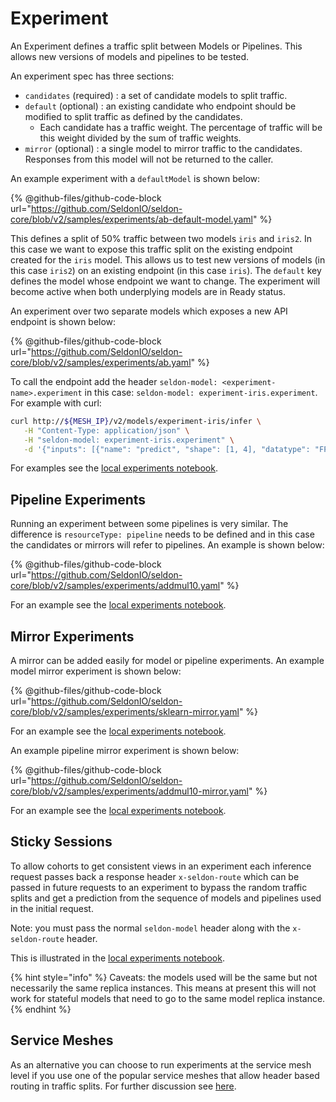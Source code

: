 # Experiment

An Experiment defines a traffic split between Models or Pipelines. This allows new versions of models and pipelines to be tested.

An experiment spec has three sections:

* `candidates` (required) : a set of candidate models to split traffic.
* `default` (optional) : an existing candidate who endpoint should be modified to split traffic as defined by the candidates.
  * Each candidate has a traffic weight. The percentage of traffic will be this weight divided by the sum of traffic weights.
* `mirror` (optional) : a single model to mirror traffic to the candidates. Responses from this model
will not be returned to the caller.

An example experiment with a `defaultModel` is shown below:

{% @github-files/github-code-block url="https://github.com/SeldonIO/seldon-core/blob/v2/samples/experiments/ab-default-model.yaml" %}


This defines a split of 50% traffic between two models `iris` and `iris2`. In this case we want to
expose this traffic split on the existing endpoint created for the `iris` model. This allows us to
test new versions of models (in this case `iris2`) on an existing endpoint (in this case `iris`).
The `default` key defines the model whose endpoint we want to change. The experiment will become
active when both underplying models are in Ready status.

An experiment over two separate models which exposes a new API endpoint is shown below:

{% @github-files/github-code-block url="https://github.com/SeldonIO/seldon-core/blob/v2/samples/experiments/ab.yaml" %}

To call the endpoint add the header `seldon-model: <experiment-name>.experiment` in this case:
`seldon-model: experiment-iris.experiment`. For example with curl:

```bash
curl http://${MESH_IP}/v2/models/experiment-iris/infer \
   -H "Content-Type: application/json" \
   -H "seldon-model: experiment-iris.experiment" \
   -d '{"inputs": [{"name": "predict", "shape": [1, 4], "datatype": "FP32", "data": [[1, 2, 3, 4]]}]}'
```

For examples see the [local experiments notebook](../../examples/local-experiments.md).

## Pipeline Experiments

Running an experiment between some pipelines is very similar. The difference is `resourceType: pipeline`
needs to be defined and in this case the candidates or mirrors will refer to pipelines. An example is
shown below:

{% @github-files/github-code-block url="https://github.com/SeldonIO/seldon-core/blob/v2/samples/experiments/addmul10.yaml" %}


For an example see the [local experiments notebook](../../examples/local-experiments.md).

## Mirror Experiments

A mirror can be added easily for model or pipeline experiments. An example model mirror experiment is
shown below:

{% @github-files/github-code-block url="https://github.com/SeldonIO/seldon-core/blob/v2/samples/experiments/sklearn-mirror.yaml" %}

For an example see the [local experiments notebook](../../examples/local-experiments.md).

An example pipeline mirror experiment is shown below:

{% @github-files/github-code-block url="https://github.com/SeldonIO/seldon-core/blob/v2/samples/experiments/addmul10-mirror.yaml" %}

For an example see the [local experiments notebook](../../examples/local-experiments.md).


## Sticky Sessions

To allow cohorts to get consistent views in an experiment each inference request passes back
a response header `x-seldon-route` which can be passed in future requests to an experiment to
bypass the random traffic splits and get a prediction from the sequence of models and pipelines
used in the initial request.

Note: you must pass the normal `seldon-model` header along with the `x-seldon-route` header.

This is illustrated in the [local experiments notebook](../../examples/local-experiments.md).

{% hint style="info" %}
Caveats: the models used will be the same but not necessarily the same replica instances. This
means at present this will not work for stateful models that need to go to the same model replica instance.
{% endhint %}

## Service Meshes

As an alternative you can choose to run experiments at the service mesh level if you use one of
the popular service meshes that allow header based routing in traffic splits. For further discussion
see [here](../service-meshes.md).

